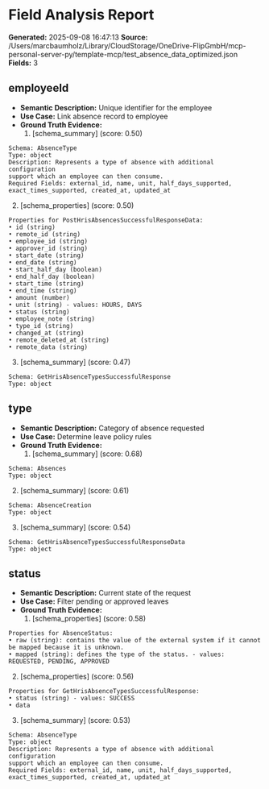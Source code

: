 # Field Analysis Report

**Generated:** 2025-09-08 16:47:13
**Source:** /Users/marcbaumholz/Library/CloudStorage/OneDrive-FlipGmbH/mcp-personal-server-py/template-mcp/test_absence_data_optimized.json
**Fields:** 3

## employeeId
- **Semantic Description:** Unique identifier for the employee
- **Use Case:** Link absence record to employee
- **Ground Truth Evidence:**
  1. [schema_summary] (score: 0.50)
```
Schema: AbsenceType
Type: object
Description: Represents a type of absence with additional configuration
support which an employee can then consume.
Required Fields: external_id, name, unit, half_days_supported, exact_times_supported, created_at, updated_at
```
  2. [schema_properties] (score: 0.50)
```
Properties for PostHrisAbsencesSuccessfulResponseData:
• id (string)
• remote_id (string)
• employee_id (string)
• approver_id (string)
• start_date (string)
• end_date (string)
• start_half_day (boolean)
• end_half_day (boolean)
• start_time (string)
• end_time (string)
• amount (number)
• unit (string) - values: HOURS, DAYS
• status (string)
• employee_note (string)
• type_id (string)
• changed_at (string)
• remote_deleted_at (string)
• remote_data (string)
```
  3. [schema_summary] (score: 0.47)
```
Schema: GetHrisAbsenceTypesSuccessfulResponse
Type: object
```

## type
- **Semantic Description:** Category of absence requested
- **Use Case:** Determine leave policy rules
- **Ground Truth Evidence:**
  1. [schema_summary] (score: 0.68)
```
Schema: Absences
Type: object
```
  2. [schema_summary] (score: 0.61)
```
Schema: AbsenceCreation
Type: object
```
  3. [schema_summary] (score: 0.54)
```
Schema: GetHrisAbsenceTypesSuccessfulResponseData
Type: object
```

## status
- **Semantic Description:** Current state of the request
- **Use Case:** Filter pending or approved leaves
- **Ground Truth Evidence:**
  1. [schema_properties] (score: 0.58)
```
Properties for AbsenceStatus:
• raw (string): contains the value of the external system if it cannot be mapped because it is unknown.
• mapped (string): defines the type of the status. - values: REQUESTED, PENDING, APPROVED
```
  2. [schema_properties] (score: 0.56)
```
Properties for GetHrisAbsenceTypesSuccessfulResponse:
• status (string) - values: SUCCESS
• data
```
  3. [schema_summary] (score: 0.53)
```
Schema: AbsenceType
Type: object
Description: Represents a type of absence with additional configuration
support which an employee can then consume.
Required Fields: external_id, name, unit, half_days_supported, exact_times_supported, created_at, updated_at
```

